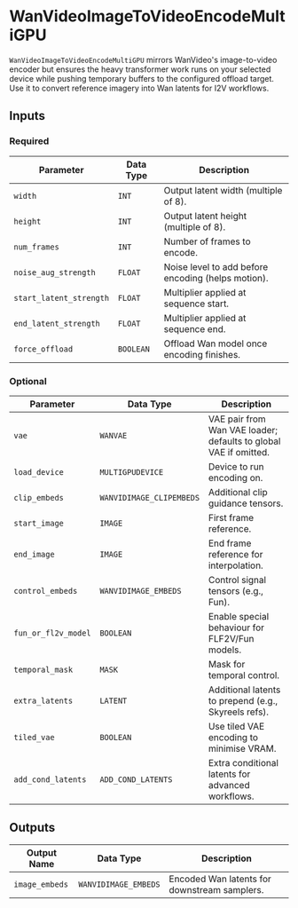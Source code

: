 # WanVideoImageToVideoEncodeMultiGPU

`WanVideoImageToVideoEncodeMultiGPU` mirrors WanVideo's image-to-video encoder but ensures the heavy transformer work runs on your selected device while pushing temporary buffers to the configured offload target. Use it to convert reference imagery into Wan latents for I2V workflows.

## Inputs

### Required

| Parameter | Data Type | Description |
| --- | --- | --- |
| `width` | `INT` | Output latent width (multiple of 8). |
| `height` | `INT` | Output latent height (multiple of 8). |
| `num_frames` | `INT` | Number of frames to encode. |
| `noise_aug_strength` | `FLOAT` | Noise level to add before encoding (helps motion). |
| `start_latent_strength` | `FLOAT` | Multiplier applied at sequence start. |
| `end_latent_strength` | `FLOAT` | Multiplier applied at sequence end. |
| `force_offload` | `BOOLEAN` | Offload Wan model once encoding finishes. |

### Optional

| Parameter | Data Type | Description |
| --- | --- | --- |
| `vae` | `WANVAE` | VAE pair from Wan VAE loader; defaults to global VAE if omitted. |
| `load_device` | `MULTIGPUDEVICE` | Device to run encoding on. |
| `clip_embeds` | `WANVIDIMAGE_CLIPEMBEDS` | Additional clip guidance tensors. |
| `start_image` | `IMAGE` | First frame reference. |
| `end_image` | `IMAGE` | End frame reference for interpolation. |
| `control_embeds` | `WANVIDIMAGE_EMBEDS` | Control signal tensors (e.g., Fun). |
| `fun_or_fl2v_model` | `BOOLEAN` | Enable special behaviour for FLF2V/Fun models. |
| `temporal_mask` | `MASK` | Mask for temporal control. |
| `extra_latents` | `LATENT` | Additional latents to prepend (e.g., Skyreels refs). |
| `tiled_vae` | `BOOLEAN` | Use tiled VAE encoding to minimise VRAM. |
| `add_cond_latents` | `ADD_COND_LATENTS` | Extra conditional latents for advanced workflows. |

## Outputs

| Output Name | Data Type | Description |
| --- | --- | --- |
| `image_embeds` | `WANVIDIMAGE_EMBEDS` | Encoded Wan latents for downstream samplers. |
